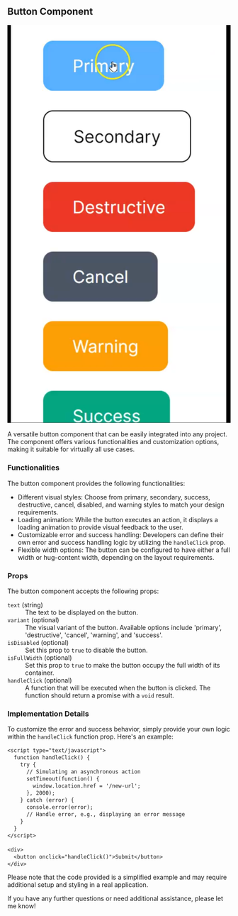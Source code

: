 <!-- Button Component -->

<h2>Button Component</h2>

![button demo](/public/button.png)

<p>A versatile button component that can be easily integrated into any project. The component offers various functionalities and customization options, making it suitable for virtually all use cases.</p>

<h3>Functionalities</h3>

<p>The button component provides the following functionalities:</p>

<ul>
  <li>Different visual styles: Choose from primary, secondary, success, destructive, cancel, disabled, and warning styles to match your design requirements.</li>
  <li>Loading animation: While the button executes an action, it displays a loading animation to provide visual feedback to the user.</li>
  <li>Customizable error and success handling: Developers can define their own error and success handling logic by utilizing the <code>handleClick</code> prop.</li>
  <li>Flexible width options: The button can be configured to have either a full width or hug-content width, depending on the layout requirements.</li>
</ul>

<h3>Props</h3>

<p>The button component accepts the following props:</p>

<dl>
  <dt><code>text</code> (string)</dt>
  <dd>The text to be displayed on the button.</dd>
  <dt><code>variant</code> (optional)</dt>
  <dd>The visual variant of the button. Available options include 'primary', 'destructive', 'cancel', 'warning', and 'success'.</dd>
  <dt><code>isDisabled</code> (optional)</dt>
  <dd>Set this prop to <code>true</code> to disable the button.</dd>
  <dt><code>isFullWidth</code> (optional)</dt>
  <dd>Set this prop to <code>true</code> to make the button occupy the full width of its container.</dd>
  <dt><code>handleClick</code> (optional)</dt>
  <dd>A function that will be executed when the button is clicked. The function should return a promise with a <code>void</code> result.</dd>
</dl>

<h3>Implementation Details</h3>

<p>To customize the error and success behavior, simply provide your own logic within the <code>handleClick</code> function prop. Here's an example:</p>

<pre><code>&lt;script type="text/javascript"&gt;
  function handleClick() {
    try {
      // Simulating an asynchronous action
      setTimeout(function() {
        window.location.href = '/new-url';
      }, 2000);
    } catch (error) {
      console.error(error);
      // Handle error, e.g., displaying an error message
    }
  }
&lt;/script&gt;

&lt;div&gt;
  &lt;button onclick="handleClick()"&gt;Submit&lt;/button&gt;
&lt;/div&gt;
</code></pre>

<p>Please note that the code provided is a simplified example and may require additional setup and styling in a real application.</p>

<p>If you have any further questions or need additional assistance, please let me know!</p>

